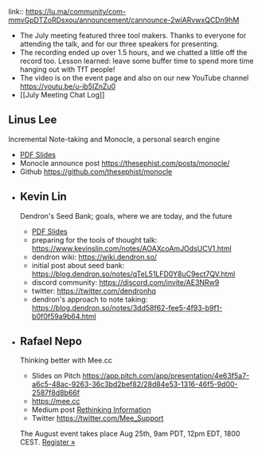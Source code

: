 link:: https://lu.ma/community/com-mmvGpDTZoRDsxou/announcement/cannounce-2wiARvwxQCDn9hM

- The July meeting featured three tool makers. Thanks to everyone for attending the talk, and for our three speakers for presenting.
- The recording ended up over 1.5 hours, and we chatted a little off the record too. Lesson learned: leave some buffer time to spend more time hanging out with TfT people!
- The video is on the event page and also on our new YouTube channel https://youtu.be/u-ib5IZnZu0
- [[July Meeting Chat Log]]
## Linus Lee

Incremental Note-taking and Monocle, a personal search engine

* [PDF Slides](https://drive.google.com/file/d/1EyS6zN8VrJgj2QuRj_rp7jGI6ZbsPJ-N/view?usp=sharing)
* Monocle announce post https://thesephist.com/posts/monocle/
* Github https://github.com/thesephist/monocle
- ## Kevin Lin
  
  Dendron's Seed Bank; goals, where we are today, and the future
  
  * [PDF Slides](https://kevinslin-images.s3.us-west-2.amazonaws.com/talks/seed-bank.pdf)
  * preparing for the tools of thought talk: https://www.kevinslin.com/notes/AOAXcoAmJOdsUCV1.html
  * dendron wiki: https://wiki.dendron.so/
  * initial post about seed bank: https://blog.dendron.so/notes/qTeL51LFD0Y8uC9ect7QV.html
  * discord community: https://discord.com/invite/AE3NRw9
  * twitter: https://twitter.com/dendronhq
  * dendron's approach to note taking: https://blog.dendron.so/notes/3dd58f62-fee5-4f93-b9f1-b0f0f59a9b64.html
- ## Rafael Nepo
  
  Thinking better with Mee.cc
  
  * Slides on Pitch https://app.pitch.com/app/presentation/4e63f5a7-a6c5-48ac-9263-36c3bd2bef82/28d84e53-1316-46f5-9d00-2587f8d8b66f
  * https://mee.cc
  * Medium post [Rethinking Information](https://medium.com/mee-publication/rethinking-information-b81f3fae4bd1)
  * Twitter https://twitter.com/Mee_Support
  
  The August event takes place Aug 25th, 9am PDT, 12pm EDT, 1800 CEST. [Register »](https://lu.ma/tfti-august)